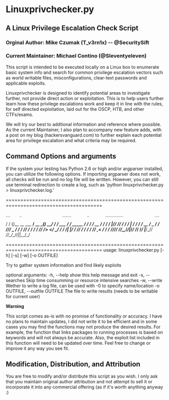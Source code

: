 

# Linuxprivchecker.py
## A Linux Privilege Escalation Check Script
###  Orginal Author: Mike Czumak (T_v3rn1x) -- @SecuritySift
###  Current Maintainer: Michael Contino (@Sleventyeleven)

This script is intended to be executed locally on a Linux box to enumerate basic system info and
search for common privilege escalation vectors such as world writable files, misconfigurations, clear-text
passwords and applicable exploits.

Linuxprivchecker is designed to identify potential areas to investigate further, not provide direct action or exploitation.
This is to help users further learn how these privilege escalations work and keep it in line with the rules,
for self directed exploitation, laid out for the OSCP, HTB, and other CTFs/exams.

We will try our best to addtional information and reference where possible. As the current Maintainer,
I also plan to accompany new feature adds, with a post on my blog (hackersvanguard.com) to further explain
each potential area for privilege escalation and what criteria may be required.

## Command Options and arguments

If the system your testing has Python 2.6 or high and/or argparser installed, you can utilize the following options.
If importing argparser does not work, all checks will be run and no log file will be written.
However, you can still use terminal redirection to create a log, such as 'python linuxprivchecker.py > linuxprivchecker.log.'

=======================================================================================

    __    _                  ____       _       ________              __
   / /   (_)___  __  ___  __/ __ \_____(_)   __/ ____/ /_  ___  _____/ /_____  _____
  / /   / / __ \/ / / / |/_/ /_/ / ___/ / | / / /   / __ \/ _ \/ ___/ //_/ _ \/ ___/
 / /___/ / / / / /_/ />  </ ____/ /  / /| |/ / /___/ / / /  __/ /__/ ,< /  __/ /
/_____/_/_/ /_/\__,_/_/|_/_/   /_/  /_/ |___/\____/_/ /_/\___/\___/_/|_|\___/_/


=======================================================================================
usage: linuxprivchecker.py [-h] [-s] [-w] [-o OUTFILE]

Try to gather system information and find likely exploits

optional arguments:
  -h, --help            show this help message and exit
  -s, --searches        Skip time consumming or resource intensive searches
  -w, --write           Wether to write a log file, can be used with -0 to
                        specify name/location
  -o OUTFILE, --outfile OUTFILE
                        The file to write results (needs to be writable for
                        current user)



**Warning**

This script comes as-is with no promise of functionality or accuracy.  I have no plans to maintain updates,
I did not write it to be efficient and in some cases you may find the functions may not produce the desired
results.  For example, the function that links packages to running processes is based on keywords and will
not always be accurate.  Also, the exploit list included in this function will need to be updated over time.
Feel free to change or improve it any way you see fit.

## Modification, Distribution, and Attribution

You are free to modify and/or distribute this script as you wish.  I only ask that you maintain original
author attribution and not attempt to sell it or incorporate it into any commercial offering (as if it's
worth anything anyway :)
